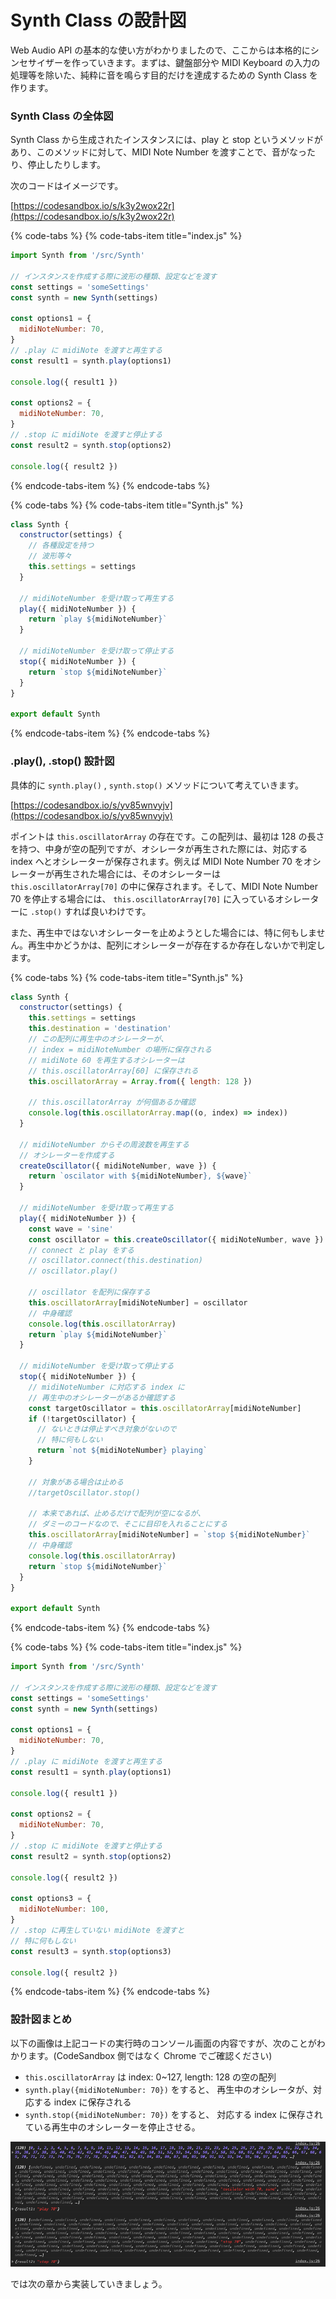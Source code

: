 # Synth Class の設計図

Web Audio API の基本的な使い方がわかりましたので、ここからは本格的にシンセサイザーを作っていきます。まずは、鍵盤部分や MIDI Keyboard の入力の処理等を除いた、純粋に音を鳴らす目的だけを達成するための Synth Class を作ります。

### Synth Class の全体図

Synth Class から生成されたインスタンスには、play と stop というメソッドがあり、このメソッドに対して、MIDI Note Number を渡すことで、音がなったり、停止したりします。

次のコードはイメージです。

[https://codesandbox.io/s/k3y2wox22r](https://codesandbox.io/s/k3y2wox22r)

{% code-tabs %}
{% code-tabs-item title="index.js" %}
```javascript
import Synth from '/src/Synth'

// インスタンスを作成する際に波形の種類、設定などを渡す
const settings = 'someSettings'
const synth = new Synth(settings)

const options1 = {
  midiNoteNumber: 70,
}
// .play に midiNote を渡すと再生する
const result1 = synth.play(options1)

console.log({ result1 })

const options2 = {
  midiNoteNumber: 70,
}
// .stop に midiNote を渡すと停止する
const result2 = synth.stop(options2)

console.log({ result2 })

```
{% endcode-tabs-item %}
{% endcode-tabs %}

{% code-tabs %}
{% code-tabs-item title="Synth.js" %}
```javascript
class Synth {
  constructor(settings) {
    // 各種設定を持つ
    // 波形等々
    this.settings = settings
  }

  // midiNoteNumber を受け取って再生する
  play({ midiNoteNumber }) {
    return `play ${midiNoteNumber}`
  }

  // midiNoteNumber を受け取って停止する
  stop({ midiNoteNumber }) {
    return `stop ${midiNoteNumber}`
  }
}

export default Synth

```
{% endcode-tabs-item %}
{% endcode-tabs %}

### .play\(\), .stop\(\) 設計図

具体的に `synth.play()` , `synth.stop()` メソッドについて考えていきます。

[https://codesandbox.io/s/yv85wnvyjv](https://codesandbox.io/s/yv85wnvyjv)

ポイントは `this.oscillatorArray` の存在です。この配列は、最初は 128 の長さを持つ、中身が空の配列ですが、オシレータが再生された際には、対応する index へとオシレーターが保存されます。例えば MIDI Note Number 70 をオシレーターが再生された場合には、そのオシレーターは `this.oscillatorArray[70]` の中に保存されます。そして、MIDI Note Number 70 を停止する場合には、 `this.oscillatorArray[70]` に入っているオシレーターに `.stop()` すれば良いわけです。

また、再生中ではないオシレーターを止めようとした場合には、特に何もしません。再生中かどうかは、配列にオシレーターが存在するか存在しないかで判定します。

{% code-tabs %}
{% code-tabs-item title="Synth.js" %}
```javascript
class Synth {
  constructor(settings) {
    this.settings = settings
    this.destination = 'destination'
    // この配列に再生中のオシレーターが、
    // index = midiNoteNumber の場所に保存される
    // midiNote 60 を再生するオシレーターは
    // this.oscillatorArray[60] に保存される
    this.oscillatorArray = Array.from({ length: 128 })

    // this.oscillatorArray が何個あるか確認
    console.log(this.oscillatorArray.map((o, index) => index))
  }

  // midiNoteNumber からその周波数を再生する
  // オシレーターを作成する
  createOscillator({ midiNoteNumber, wave }) {
    return `oscilator with ${midiNoteNumber}, ${wave}`
  }

  // midiNoteNumber を受け取って再生する
  play({ midiNoteNumber }) {
    const wave = 'sine'
    const oscillator = this.createOscillator({ midiNoteNumber, wave })
    // connect と play をする
    // oscillator.connect(this.destination)
    // oscillator.play()

    // oscillator を配列に保存する
    this.oscillatorArray[midiNoteNumber] = oscillator
    // 中身確認
    console.log(this.oscillatorArray)
    return `play ${midiNoteNumber}`
  }

  // midiNoteNumber を受け取って停止する
  stop({ midiNoteNumber }) {
    // midiNoteNumber に対応する index に
    // 再生中のオシレーターがあるか確認する
    const targetOscillator = this.oscillatorArray[midiNoteNumber]
    if (!targetOscillator) {
      // ないときは停止すべき対象がないので
      // 特に何もしない
      return `not ${midiNoteNumber} playing`
    }

    // 対象がある場合は止める
    //targetOscillator.stop()

    // 本来であれば、止めるだけで配列が空になるが、
    // ダミーのコードなので、そこに目印を入れることにする
    this.oscillatorArray[midiNoteNumber] = `stop ${midiNoteNumber}`
    // 中身確認
    console.log(this.oscillatorArray)
    return `stop ${midiNoteNumber}`
  }
}

export default Synth

```
{% endcode-tabs-item %}
{% endcode-tabs %}

{% code-tabs %}
{% code-tabs-item title="index.js" %}
```javascript
import Synth from '/src/Synth'

// インスタンスを作成する際に波形の種類、設定などを渡す
const settings = 'someSettings'
const synth = new Synth(settings)

const options1 = {
  midiNoteNumber: 70,
}
// .play に midiNote を渡すと再生する
const result1 = synth.play(options1)

console.log({ result1 })

const options2 = {
  midiNoteNumber: 70,
}
// .stop に midiNote を渡すと停止する
const result2 = synth.stop(options2)

console.log({ result2 })

const options3 = {
  midiNoteNumber: 100,
}
// .stop に再生していない midiNote を渡すと
// 特に何もしない
const result3 = synth.stop(options3)

console.log({ result2 })
```
{% endcode-tabs-item %}
{% endcode-tabs %}

### 設計図まとめ

以下の画像は上記コードの実行時のコンソール画面の内容ですが、次のことがわかります。\(CodeSandbox 側ではなく Chrome でご確認ください\)

* `this.oscillatorArray` は index: 0~127, length: 128 の空の配列
* `synth.play({midiNoteNumber: 70})` をすると、 再生中のオシレータが、対応する index に保存される
* `synth.stop({midiNoteNumber: 70})` をすると、 対応する index に保存されている再生中のオシレーターを停止させる。

![](.gitbook/assets/screen-shot-2018-09-30-at-1.24.21-am.png)

では次の章から実装していきましょう。

